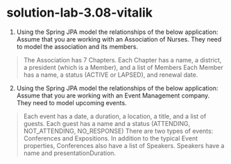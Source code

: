 # solution-lab-3.08-vitalik
1) Using the Spring JPA model the relationships of the below application: Assume that you are working with an Association of Nurses. 
They need to model the association and its members.

> The Association has 7 Chapters. Each Chapter has a name, a district, a president (which is a Member), and a list of Members
> Each Member has a name, a status (ACTIVE or LAPSED), and renewal date.
> 
2) Using the Spring JPA model the relationships of the below application: Assume that you are working with an Event Management company. They need to model upcoming events.

> Each event has a date, a duration, a location, a title, and a list of guests.
> Each guest has a name and a status (ATTENDING, NOT_ATTENDING, NO_RESPONSE)
> There are two types of events: Conferences and Expositions. In addition to the typical Event properties, Conferences also have a list of Speakers.
> Speakers have a name and presentationDuration.
